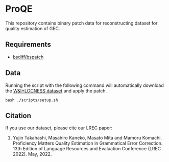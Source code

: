 # ProQE

This repository contains binary patch data for reconstructing dataset for quality estimation of GEC.

## Requirements

 - [bsdiff/bspatch](http://www.daemonology.net/bsdiff/)

## Data
Running the script with the following command will automatically download the [W&I+LOCNESS dataset](https://www.cl.cam.ac.uk/research/nl/bea2019st/) and apply the patch.

```
bash ./scripts/setup.sh
```

## Citation

If you use our dataset, please cite our LREC paper:

 1. Yujin Takahashi, Masahiro Kaneko, Masato Mita and Mamoru Komachi. Proficiency Matters Quality Estimation in Grammatical Error Correction. 13th Edition of Language Resources and Evaluation Conference (LREC 2022). May, 2022.